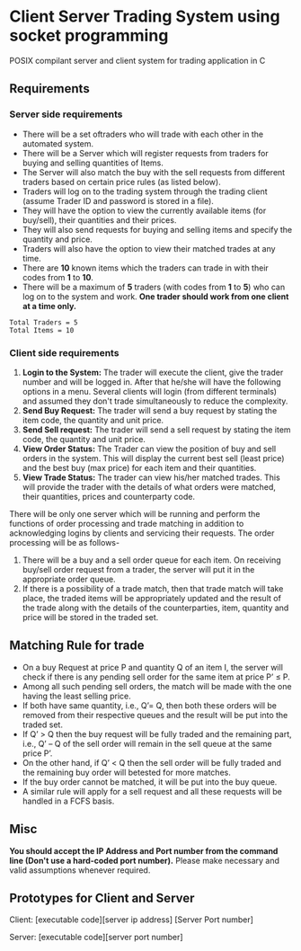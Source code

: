 # Client Server Trading System using socket programming

POSIX compilant server and client system for trading application in C

## Requirements

### Server side requirements

- There will be a set oftraders who will trade with each other in the automated system.
- There will be a Server which will register requests from traders for buying and selling quantities of Items.
- The Server will also match the buy with the sell requests from different traders based on certain price rules (as listed below).
- Traders will log on to the trading system through the trading client (assume Trader ID and password is stored in a file).
- They will have the option to view the currently available items (for buy/sell), their quantities and their prices.
- They will also send requests for buying and selling items and specify the quantity and price.
- Traders will also have the option to view their matched trades at any time.
- There are **10** known items which the traders can trade in with their codes from **1** to **10**.
- There will be a maximum of **5** traders (with codes from **1** to **5**) who can log on to the system and work. **One trader should work from one client at a time only.**

```text
Total Traders = 5
Total Items = 10
```

### Client side requirements

1. **Login to the System:** The trader will execute the client, give the trader number and will be logged in. After that he/she will have the following options in a menu. Several clients will login (from different terminals) and assumed they don't trade simultaneously to reduce the complexity.
2. **Send Buy Request:** The trader will send a buy request by stating the item code, the quantity and unit price.
3. **Send Sell request:** The trader will send a sell request by stating the item code, the quantity and unit price.
4. **View Order Status:** The Trader can view the position of buy and sell orders in the system. This will display the current best sell (least price) and the best buy (max price) for each item and their quantities.
5. **View Trade Status:** The trader can view his/her matched trades. This will provide the trader with the details of what orders were matched, their quantities, prices and counterparty code.

There will be only one server which will be running and perform the functions of order processing and trade matching in addition to acknowledging logins by clients and servicing their requests.
The order processing will be as follows-

1. There will be a buy and a sell order queue for each item. On receiving buy/sell order request from a trader, the server will put it in the appropriate order queue.
2. If there is a possibility of a trade match, then that trade match will take place, the traded items will be appropriately updated and the result of the trade along with the details of the counterparties, item, quantity and price will be stored in the traded set.

## Matching Rule for trade

- On a buy Request at price P and quantity Q of an item I, the server will check if there is any pending sell order for the same item at price P’ ≤ P.
- Among all such pending sell orders, the match will be made with the one having the least selling price.
- If both have same quantity, i.e., Q’= Q, then both these orders will be removed from their respective queues and the result will be put into the traded set.
- If Q’ > Q then the buy request will be fully traded and the remaining part, i.e., Q’ – Q of the sell order will remain in the sell queue at the same price P’.
- On the other hand, if Q’ < Q then the sell order will be fully traded and the remaining buy order will betested for more matches.
- If the buy order cannot be matched, it will be put into the buy queue.
- A similar rule will apply for a sell request and all these requests will be handled in a FCFS basis.

## Misc

**You should accept the IP Address and Port number from the command line (Don't use a hard-coded port number).** Please make necessary and valid assumptions whenever required.

## Prototypes for Client and Server

Client: [executable code][server ip address] [Server Port number]

Server: [executable code][server port number]
